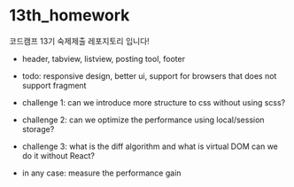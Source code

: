 # 13th_homework
코드캠프 13기 숙제제출 레포지토리 입니다!

- header, tabview, listview, posting tool, footer

- todo: responsive design, better ui, support for browsers that does not support fragment

- challenge 1: can we introduce more structure to css without using scss?

- challenge 2: can we optimize the performance using local/session storage?

- challenge 3: what is the diff algorithm and what is virtual DOM can we do it without React?

- in any case: measure the performance gain

